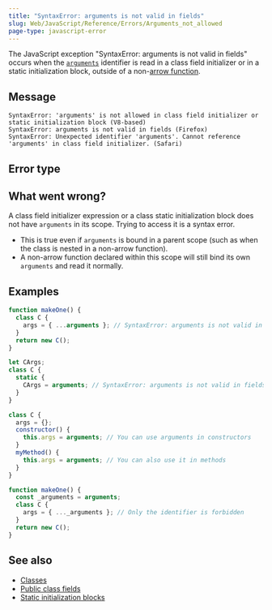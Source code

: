 ```yaml
---
title: "SyntaxError: arguments is not valid in fields"
slug: Web/JavaScript/Reference/Errors/Arguments_not_allowed
page-type: javascript-error
---
```




The JavaScript exception "SyntaxError: arguments is not valid in fields" occurs when the [`arguments`](/Web/JavaScript/Reference/Functions/arguments) identifier is read in a class field initializer or in a static initialization block, outside of a non-[arrow function](/Web/JavaScript/Reference/Functions/Arrow_functions).

## Message

```plain
SyntaxError: 'arguments' is not allowed in class field initializer or static initialization block (V8-based)
SyntaxError: arguments is not valid in fields (Firefox)
SyntaxError: Unexpected identifier 'arguments'. Cannot reference 'arguments' in class field initializer. (Safari)
```

## Error type



## What went wrong?

A class field initializer expression or a class static initialization block does not have `arguments` in its scope. Trying to access it is a syntax error.

- This is true even if `arguments` is bound in a parent scope (such as when the class is nested in a non-arrow function).
- A non-arrow function declared within this scope will still bind its own `arguments` and read it normally.

## Examples

```js example-bad
function makeOne() {
  class C {
    args = { ...arguments }; // SyntaxError: arguments is not valid in fields
  }
  return new C();
}
```

```js example-bad
let CArgs;
class C {
  static {
    CArgs = arguments; // SyntaxError: arguments is not valid in fields
  }
}
```

```js example-good
class C {
  args = {};
  constructor() {
    this.args = arguments; // You can use arguments in constructors
  }
  myMethod() {
    this.args = arguments; // You can also use it in methods
  }
}
```

```js example-good
function makeOne() {
  const _arguments = arguments;
  class C {
    args = { ..._arguments }; // Only the identifier is forbidden
  }
  return new C();
}
```

## See also

- [Classes](/Web/JavaScript/Reference/Classes)
- [Public class fields](/Web/JavaScript/Reference/Classes/Public_class_fields)
- [Static initialization blocks](/Web/JavaScript/Reference/Classes/Static_initialization_blocks)
